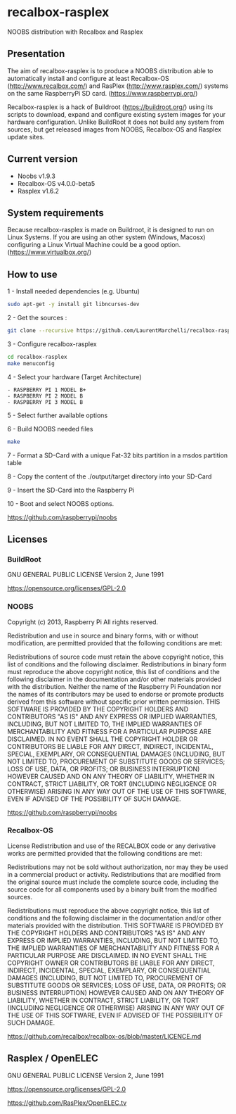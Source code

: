 # recalbox-rasplex
NOOBS distribution with Recalbox and Rasplex

## Presentation
The aim of recalbox-rasplex is to produce a NOOBS distribution able to automatically install and configure at least Recalbox-OS (http://www.recalbox.com/) and RasPlex (http://www.rasplex.com/) systems on the same RaspberryPi SD card.  (https://www.raspberrypi.org/)

Recalbox-rasplex is a hack of Buildroot (https://buildroot.org/) using its scripts to download, expand and configure existing system images for your hardware configuration. Unlike BuildRoot it does not build any system from sources, but get released images from NOOBS, Recalbox-OS and Rasplex update sites.

## Current version
- Noobs v1.9.3
- Recalbox-OS v4.0.0-beta5
- Rasplex v1.6.2

## System requirements
Because recalbox-rasplex is made on Buildroot, it is designed to run on Linux Systems.
If you are using an other system (Windows, Macosx) configuring a Linux Virtual Machine could be a good option. (https://www.virtualbox.org/)

## How to use
1 - Install needed dependencies (e.g. Ubuntu)
```bash
sudo apt-get -y install git libncurses-dev
```
2 - Get the sources :
```bash
git clone --recursive https://github.com/LaurentMarchelli/recalbox-rasplex.git
```
3 - Configure recalbox-rasplex
```bash
cd recalbox-rasplex
make menuconfig
```
4 - Select your hardware (Target Architecture)
```
- RASPBERRY PI 1 MODEL B+
- RASPBERRY PI 2 MODEL B
- RASPBERRY PI 3 MODEL B
```
5 - Select further available options

6 - Build NOOBS needed files
```bash
make
```
7 - Format a SD-Card with a unique Fat-32 bits partition in a msdos partition table

8 - Copy the content of the ./output/target directory into your SD-Card

9 - Insert the SD-Card into the Raspberry Pi

10 - Boot and select NOOBS options.

https://github.com/raspberrypi/noobs

## Licenses
### BuildRoot 
GNU GENERAL PUBLIC LICENSE Version 2, June 1991

https://opensource.org/licenses/GPL-2.0

### NOOBS
Copyright (c) 2013, Raspberry Pi
All rights reserved.

Redistribution and use in source and binary forms, with or without modification, are permitted provided that the following conditions are met:

Redistributions of source code must retain the above copyright notice, this list of conditions and the following disclaimer.
Redistributions in binary form must reproduce the above copyright notice, this list of conditions and the following disclaimer in the documentation and/or other materials provided with the distribution.
Neither the name of the Raspberry Pi Foundation nor the names of its contributors may be used to endorse or promote products derived from this software without specific prior written permission.
THIS SOFTWARE IS PROVIDED BY THE COPYRIGHT HOLDERS AND CONTRIBUTORS "AS IS" AND ANY EXPRESS OR IMPLIED WARRANTIES, INCLUDING, BUT NOT LIMITED TO, THE IMPLIED WARRANTIES OF MERCHANTABILITY AND FITNESS FOR A PARTICULAR PURPOSE ARE DISCLAIMED. IN NO EVENT SHALL THE COPYRIGHT HOLDER OR CONTRIBUTORS BE LIABLE FOR ANY DIRECT, INDIRECT, INCIDENTAL, SPECIAL, EXEMPLARY, OR CONSEQUENTIAL DAMAGES (INCLUDING, BUT NOT LIMITED TO, PROCUREMENT OF SUBSTITUTE GOODS OR SERVICES; LOSS OF USE, DATA, OR PROFITS; OR BUSINESS INTERRUPTION) HOWEVER CAUSED AND ON ANY THEORY OF LIABILITY, WHETHER IN CONTRACT, STRICT LIABILITY, OR TORT (INCLUDING NEGLIGENCE OR OTHERWISE) ARISING IN ANY WAY OUT OF THE USE OF THIS SOFTWARE, EVEN IF ADVISED OF THE POSSIBILITY OF SUCH DAMAGE.

https://github.com/raspberrypi/noobs

### Recalbox-OS
License Redistribution and use of the RECALBOX code or any derivative works are permitted provided that the following conditions are met:

Redistributions may not be sold without authorization, nor may they be used in a commercial product or activity. Redistributions that are modified from the original source must include the complete source code, including the source code for all components used by a binary built from the modified sources.

Redistributions must reproduce the above copyright notice, this list of conditions and the following disclaimer in the documentation and/or other materials provided with the distribution. THIS SOFTWARE IS PROVIDED BY THE COPYRIGHT HOLDERS AND CONTRIBUTORS "AS IS" AND ANY EXPRESS OR IMPLIED WARRANTIES, INCLUDING, BUT NOT LIMITED TO, THE IMPLIED WARRANTIES OF MERCHANTABILITY AND FITNESS FOR A PARTICULAR PURPOSE ARE DISCLAIMED. IN NO EVENT SHALL THE COPYRIGHT OWNER OR CONTRIBUTORS BE LIABLE FOR ANY DIRECT, INDIRECT, INCIDENTAL, SPECIAL, EXEMPLARY, OR CONSEQUENTIAL DAMAGES (INCLUDING, BUT NOT LIMITED TO, PROCUREMENT OF SUBSTITUTE GOODS OR SERVICES; LOSS OF USE, DATA, OR PROFITS; OR BUSINESS INTERRUPTION) HOWEVER CAUSED AND ON ANY THEORY OF LIABILITY, WHETHER IN CONTRACT, STRICT LIABILITY, OR TORT (INCLUDING NEGLIGENCE OR OTHERWISE) ARISING IN ANY WAY OUT OF THE USE OF THIS SOFTWARE, EVEN IF ADVISED OF THE POSSIBILITY OF SUCH DAMAGE.

https://github.com/recalbox/recalbox-os/blob/master/LICENCE.md

## Rasplex / OpenELEC
GNU GENERAL PUBLIC LICENSE Version 2, June 1991

https://opensource.org/licenses/GPL-2.0

https://github.com/RasPlex/OpenELEC.tv
